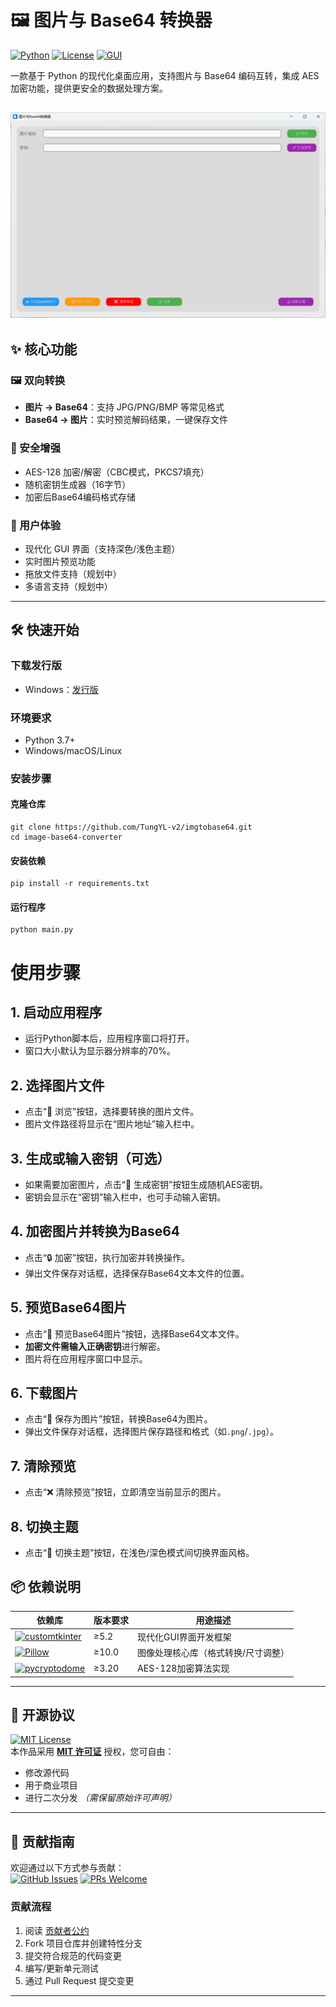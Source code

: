# 🖼️ 图片与 Base64 转换器

[![Python](https://img.shields.io/badge/Python-3.7%2B-3776AB?logo=python&logoColor=white)](https://www.python.org/)
[![License](https://img.shields.io/badge/License-MIT-4DA1F9)](https://opensource.org/licenses/MIT)
[![GUI](https://img.shields.io/badge/GUI-CustomTkinter-009688)](https://github.com/TomSchimansky/CustomTkinter)

一款基于 Python 的现代化桌面应用，支持图片与 Base64 编码互转，集成 AES 加密功能，提供更安全的数据处理方案。

![Demo Screenshot](https://github.com/TungYL-v2/imgtobase64/blob/main/main.png) <!-- 建议替换实际截图 -->
---

## ✨ 核心功能

### 🖼️ 双向转换
- **图片 → Base64**：支持 JPG/PNG/BMP 等常见格式
- **Base64 → 图片**：实时预览解码结果，一键保存文件

### 🔐 安全增强
- AES-128 加密/解密（CBC模式，PKCS7填充）
- 随机密钥生成器（16字节）
- 加密后Base64编码格式存储

### 🎨 用户体验
- 现代化 GUI 界面（支持深色/浅色主题）
- 实时图片预览功能
- 拖放文件支持（规划中）
- 多语言支持（规划中）

---

## 🛠️ 快速开始

### 下载发行版
- Windows：[发行版](https://github.com/TungYL-v2/imgtobase64/releases/tag/v1)

### 环境要求
- Python 3.7+
- Windows/macOS/Linux

### 安装步骤

#### 克隆仓库
```
git clone https://github.com/TungYL-v2/imgtobase64.git
cd image-base64-converter
```
#### 安装依赖
```
pip install -r requirements.txt
```
#### 运行程序
```
python main.py
```
# 使用步骤

## 1. 启动应用程序
- 运行Python脚本后，应用程序窗口将打开。
- 窗口大小默认为显示器分辨率的70%。

## 2. 选择图片文件
- 点击“📁 浏览”按钮，选择要转换的图片文件。
- 图片文件路径将显示在“图片地址”输入栏中。

## 3. 生成或输入密钥（可选）
- 如果需要加密图片，点击“🔑 生成密钥”按钮生成随机AES密钥。
- 密钥会显示在“密钥”输入栏中，也可手动输入密钥。

## 4. 加密图片并转换为Base64
- 点击“🔒 加密”按钮，执行加密并转换操作。
- 弹出文件保存对话框，选择保存Base64文本文件的位置。

## 5. 预览Base64图片
- 点击“👀 预览Base64图片”按钮，选择Base64文本文件。
- **加密文件需输入正确密钥**进行解密。
- 图片将在应用程序窗口中显示。

## 6. 下载图片
- 点击“💾 保存为图片”按钮，转换Base64为图片。
- 弹出文件保存对话框，选择图片保存路径和格式（如`.png`/`.jpg`）。

## 7. 清除预览
- 点击“❌ 清除预览”按钮，立即清空当前显示的图片。

## 8. 切换主题
- 点击“🌙 切换主题”按钮，在浅色/深色模式间切换界面风格。

## 📦 依赖说明

| 依赖库 | 版本要求 | 用途描述 |
|-------|----------|----------|
| [![customtkinter](https://img.shields.io/badge/customtkinter-5.2+-009688)](https://github.com/TomSchimansky/CustomTkinter) | ≥5.2 | 现代化GUI界面开发框架 |
| [![Pillow](https://img.shields.io/badge/Pillow-10.0+-398D9C)](https://python-pillow.org/) | ≥10.0 | 图像处理核心库（格式转换/尺寸调整） |
| [![pycryptodome](https://img.shields.io/badge/pycryptodome-3.20+-4A90E2)](https://www.pycryptodome.org/) | ≥3.20 | AES-128加密算法实现 |

---

## 📜 开源协议
[![MIT License](https://img.shields.io/badge/License-MIT-4DA1F9?style=flat-square)](https://opensource.org/licenses/MIT)  
本作品采用 **[MIT 许可证](LICENSE)** 授权，您可自由：
- 修改源代码
- 用于商业项目
- 进行二次分发
*（需保留原始许可声明）*

---

## 🤝 贡献指南
欢迎通过以下方式参与贡献：  
[![GitHub Issues](https://img.shields.io/github/issues/TungYL-v2/imgtobase64?logo=github)](https://github.com/TungYL-v2/imgtobase64/issues)
[![PRs Welcome](https://img.shields.io/badge/PRs-welcome-28A745?logo=git)](https://github.com/TungYL-v2/imgtobase64/pulls)

### 贡献流程
1. 阅读 [贡献者公约](CODE_OF_CONDUCT.md)
2. Fork 项目仓库并创建特性分支
3. 提交符合规范的代码变更
4. 编写/更新单元测试
5. 通过 Pull Request 提交变更

---
